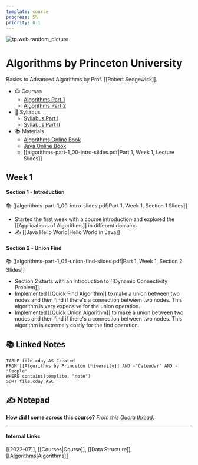 ```yaml
---
template: course
progress: 5%
priority: 0.1
---
```

![tp.web.random_picture](https://images.unsplash.com/photo-1475924156734-496f6cac6ec1?crop=entropy&cs=tinysrgb&fit=crop&fm=jpg&h=300&ixid=MnwxfDB8MXxyYW5kb218MHx8bGFuZHNjYXBlLHdhdGVyLG1vdW50YWlufHx8fHx8MTY1ODUwOTk5OA&ixlib=rb-1.2.1&q=80&utm_campaign=api-credit&utm_medium=referral&utm_source=unsplash_source&w=900)

# Algorithms by Princeton University
Basics to Advanced Algorithms by Prof. [[Robert Sedgewick]].
- 📺 Courses
	- [Algorithms Part 1](https://www.coursera.org/learn/algorithms-part1/home/week/1)
	- [Algorithms Part 2](https://www.coursera.org/learn/algorithms-part2/home/)
- 📕 Syllabus
	- [Syllabus Part I](https://www.coursera.org/learn/algorithms-part1/resources/CrmR4)
	- [Syllabus Part II]()
- 📚 Materials
	- [Algorithms Online Book](https://algs4.cs.princeton.edu/home/)
	- [Java Online Book](https://introcs.cs.princeton.edu/java/home/)
	- [[algorithms-part-1_00-intro-slides.pdf|Part 1, Week 1, Lecture Slides]]

## Week 1

#### Section 1 - Introduction
📚  [[algorithms-part-1_00-intro-slides.pdf|Part 1, Week 1, Section 1 Slides]]
- Started the first week with a course introduction and explored the [[Applications of Algorithms]] in different domains.
- ✍️ [[Java Hello World|Hello World in Java]]

#### Section 2 - Union Find
📚 [[algorithms-part-1_05-union-find-slides.pdf|Part 1, Week 1, Section 2 Slides]]
- Section 2 starts with an introduction to [[Dynamic Connectivity Problem]].
- Implemented [[Quick Find Algorithm]] to make a union between two nodes and then find if there's a connection between two nodes. This algorithm is very expensive for the union operation.
- Implemented [[Quick Union Algorithm]] to make a union between two nodes and then find if there's a connection between two nodes. This algorithm is extremely costly for the find operation.


## 📚 Linked Notes
```dataview
TABLE file.cday AS Created 
FROM [[Algorithms by Princeton University]] AND -"Calendar" AND -"People"
WHERE contains(template, "note")
SORT file.cday ASC
```

## ✍️ Notepad

**How did I come across this course?**
*From this [Quora thread](https://www.quora.com/How-good-is-AlgoExpert-and-how-does-it-compare-to-Coursera-s-algorithms-course-Which-one-should-I-go-for/answer/Arunkumar-Maniam-Rajan)*.

---
#### Internal Links
[[2022-07]], [[Courses|Course]], [[Data Structure]], [[Algorithms|Algorithms]]